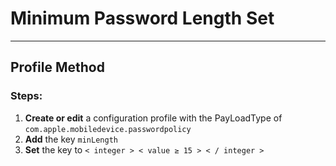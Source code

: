 # Minimum Password Length Set
------------------------------------
## Profile Method
### Steps:

1. **Create or edit** a configuration profile with the PayLoadType of
```com.apple.mobiledevice.passwordpolicy```
2. **Add** the key ```minLength```
3. **Set** the key to ```< integer > < value ≥ 15 > < / integer >```

